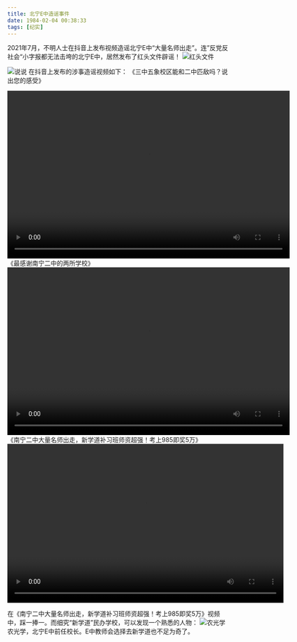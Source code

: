 ```yaml
---
title: 北宁E中造谣事件
date: 1984-02-04 00:38:33
tags: [纪实]
---
```


2021年7月，不明人士在抖音上发布视频造谣北宁E中“大量名师出走”。连”反党反社会“小字报都无法击垮的北宁E中，居然发布了红头文件辟谣！
![红头文件](https://www.nnez.icu/北宁E中造谣事件/红头文件.jpg)
<!--more-->
![说说](https://www.nnez.icu/北宁E中造谣事件/说说.jpg)
在抖音上发布的涉事造谣视频如下：
《三中五象校区能和二中匹敌吗？说出您的感受》

<video width="640" height="380" controls>
<source src="https://www.nnez.icu/北宁E中造谣事件/三中五象校区能和二中匹敌吗？说出您的感受.mp4">
</video>
<!-- pagebreak -->
《最感谢南宁二中的两所学校》
<video width="640" height="380" controls>
<source src="https://www.nnez.icu/北宁E中造谣事件/最感谢南宁二中的两所学校.mp4">
</video>
<!-- pagebreak -->
《南宁二中大量名师出走，新学道补习班师资超强！考上985即奖5万》
<video width="626" height="360" controls>
<source src="https://www.nnez.icu/北宁E中造谣事件/南宁二中大量名师出走.mp4">
</video>

在《南宁二中大量名师出走，新学道补习班师资超强！考上985即奖5万》视频中，踩一捧一。而细究“新学道”民办学校，可以发现一个熟悉的人物：
![农光学](https://www.nnez.icu/北宁E中造谣事件/农光学.png)
农光学，北宁E中前任校长。E中教师会选择去新学道也不足为奇了。

